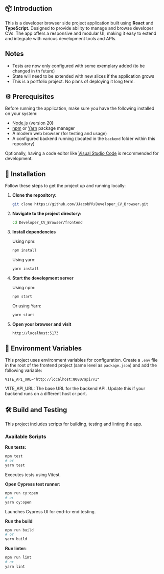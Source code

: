 ## 📦 Introduction

This is a developer browser side project application built using **React** and **TypeScript**. Designed to provide ability to manage and browse developer CVs. The app offers a responsive and modular UI, making it easy to extend and integrate with various development tools and APIs.

## Notes

- Tests are now only configured with some exemplary added (to be changed in th future)
- State will need to be extended with new slices if the application grows
- This is a portfolio project. No plans of deploying it long term.

## ⚙️ Prerequisites

Before running the application, make sure you have the following installed on your system:

- [Node.js](https://nodejs.org/) (version 20)
- [npm](https://www.npmjs.com/) or [Yarn](https://yarnpkg.com/) package manager
- A modern web browser (for testing and usage)
- A configured backend running (located in the `backend` folder within this repository)

Optionally, having a code editor like [Visual Studio Code](https://code.visualstudio.com/) is recommended for development.

## 🚀 Installation

Follow these steps to get the project up and running locally:

1. **Clone the repository:**

   ```bash
   git clone https://github.com/JJacobPR/Developer_CV_Browser.git

   ```

2. **Navigate to the project directory:**

   ```bash
   cd Developer_CV_Browser/frontend
   ```

3. **Install dependencies**

   Using npm:

   ```bash
   npm install
   ```

   Using yarn:

   ```bash
   yarn install
   ```

4. **Start the development server**

   Using npm:

   ```bash
   npm start
   ```

   Or using Yarn:

   ```bash
   yarn start
   ```

5. **Open your browser and visit**
   ```bash
   http://localhost:5173
   ```

## 🔧 Environment Variables

This project uses environment variables for configuration. Create a `.env` file in the root of the frontend project (same level as `package.json`) and add the following variable:

```env
VITE_API_URL="http://localhost:8080/api/v1"
```

VITE_API_URL: The base URL for the backend API. Update this if your backend runs on a different host or port.

## 🛠️ Build and Testing

This project includes scripts for building, testing and linting the app.

### Available Scripts

**Run tests:**

```bash
npm test
# or
yarn test
```

Executes tests using Vitest.

**Open Cypress test runner:**

```bash
npm run cy:open
# or
yarn cy:open
```

Launches Cypress UI for end-to-end testing.

**Run the build**

```bash
npm run build
# or
yarn build
```

**Run linter:**

```bash
npm run lint
# or
yarn lint
```
